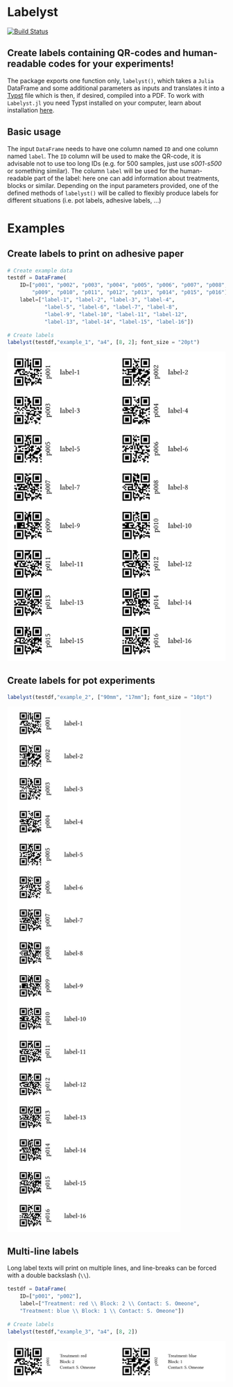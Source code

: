 # Labelyst

[![Build Status](https://github.com/emanuel-kopp/Labelyst.jl/actions/workflows/CI.yml/badge.svg?branch=main)](https://github.com/emanuel-kopp/Labelyst.jl/actions/workflows/CI.yml?query=branch%3Amain)

## Create labels containing QR-codes and human-readable codes for your experiments!

The package exports one function only, `labelyst()`, which takes a `Julia` DataFrame and some additional parameters as inputs and translates it into a [Typst](https://typst.app/) file which is then, if desired, compiled into a PDF. To work with `Labelyst.jl` you need Typst installed on your computer, learn about installation [here](https://github.com/typst/typst).

## Basic usage

The input `DataFrame` needs to have one column named `ID` and one column named `label`. The `ID` column will be used to make the QR-code, it is advisable not to use too long IDs (e.g. for 500 samples, just use _s001-s500_ or something similar). The column `label` will be used for the human-readable part of the label: here one can add information about treatments, blocks or similar. Depending on the input parameters provided, one of the defined methods of `labelyst()` will be called to flexibly produce labels for different situations (i.e. pot labels, adhesive labels, ...)

# Examples
## Create labels to print on adhesive paper

```julia
# Create example data
testdf = DataFrame(
    ID=["p001", "p002", "p003", "p004", "p005", "p006", "p007", "p008",
        "p009", "p010", "p011", "p012", "p013", "p014", "p015", "p016"],
    label=["label-1", "label-2", "label-3", "label-4",
            "label-5", "label-6", "label-7", "label-8",
            "label-9", "label-10", "label-11", "label-12",
            "label-13", "label-14", "label-15", "label-16"])
```
```julia
# Create labels
labelyst(testdf,"example_1", "a4", [8, 2]; font_size = "20pt")
```
<img src="docs/assets/example_1.jpg" width="600"> 


## Create labels for pot experiments
```julia
labelyst(testdf,"example_2", ["90mm", "17mm"]; font_size = "10pt")
```

<img src="docs/assets/example_2.jpg" width="400">

## Multi-line labels

Long label texts will print on multiple lines, and line-breaks can be forced with a double backslash (`\\`).

```julia
testdf = DataFrame(
    ID=["p001", "p002"],
    label=["Treatment: red \\ Block: 2 \\ Contact: S. Omeone",
    "Treatment: blue \\ Block: 1 \\ Contact: S. Omeone"])
```
```julia
# Create labels
labelyst(testdf,"example_3", "a4", [8, 2])
```
<img src="docs/assets/example_3.jpg" width="600"> 
